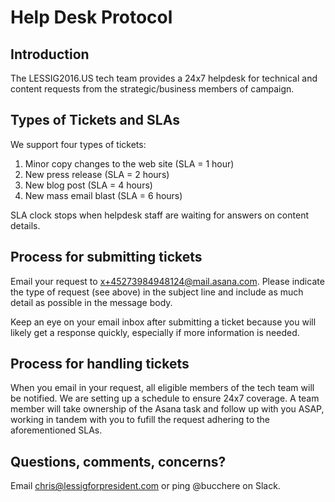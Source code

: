 # Help Desk Protocol

## Introduction

The LESSIG2016.US tech team provides a 24x7 helpdesk for technical and content requests from the strategic/business members of campaign.

## Types of Tickets and SLAs

We support four types of tickets:

1. Minor copy changes to the web site (SLA = 1 hour)
1. New press release (SLA = 2 hours)
1. New blog post (SLA = 4 hours)
1. New mass email blast (SLA = 6 hours)

SLA clock stops when helpdesk staff are waiting for answers on content details.

## Process for submitting tickets

Email your request to [x+45273984948124@mail.asana.com](mailto:x+45273984948124@mail.asana.com). Please indicate the type of request (see above) in the subject line and include as much detail as possible in the message body.

Keep an eye on your email inbox after submitting a ticket because you will likely get a response quickly, especially if more information is needed.

## Process for handling tickets

When you email in your request, all eligible members of the tech team will be notified. We are setting up a schedule to ensure 24x7 coverage. A team member will take ownership of the Asana task and follow up with you ASAP, working in tandem with you to fufill the request adhering to the aforementioned SLAs.

## Questions, comments, concerns?

Email [chris@lessigforpresident.com](mailto:chris@lessigforpresident.com) or ping @bucchere on Slack.
